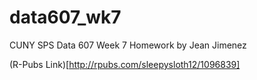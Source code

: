 # data607_wk7
CUNY SPS Data 607 Week 7 Homework by Jean Jimenez

(R-Pubs Link)[http://rpubs.com/sleepysloth12/1096839]
